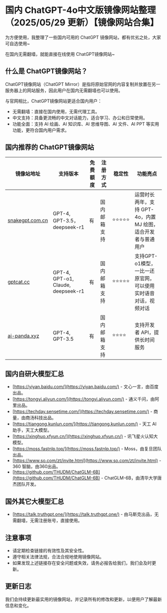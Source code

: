 # 国内 ChatGPT-4o中文版镜像网站整理（2025/05/29 更新）【镜像网站合集】

为方便使用，我整理了一些国内可用的 ChatGPT 镜像网站，都有优劣之处，大家可自选使用~

在国内无需翻墙，就能直接在线使用 ChatGPT镜像网站~

## 什么是 ChatGPT镜像网站？
ChatGPT镜像网站（ChatGPT Mirror）是指将原始官网的内容复制并放置在另一服务器上的网站服务，因此用户在国内无需翻墙也可以使用。

与官网相比，ChatGPT镜像网站更适合国内用户：

*   无需翻墙：直接在国内使用，无需代理工具。
*   中文支持：具备更流畅的中文对话能力，适合学习、办公和日常使用。
*   功能全面：支持 AI 绘画、AI 知识库、AI 思维导图、AI 文件、AI PPT 等实用功能，更符合国内用户需求。

## 国内推荐的 ChatGPT镜像网站

| **镜像站地址**       | **支持版本**         | **免费额度** | **注册方式**         | **稳定性** | **功能亮点**                                  |
|----------------------|---------------------|--------------|---------------------|------------|---------------------------------------------|
| [snakegpt.com.cn](https://snakegpt.com.cn)   | GPT-4, GPT-3.5，deepseek-r1 | 有              | 国内邮箱支持        | ⭐⭐⭐⭐⭐    | 运营时长两年，支持 GPT-4o，内置 MJ 绘图，适合开发者与普通用户 |
| [gptcat.cc](https://gptcat.cc)         | GPT-4, GPT-o1, Claude, deepseek-r1  | 有              | 国内邮箱支持        | ⭐⭐⭐⭐⭐    | 支持GPT-o1模型，一比一还原官网，可以使用实时语音对话，视频对话         |
| [ai-panda.xyz](https://ai-panda.xyz/login?invite_code=34137c47) | GPT-4, GPT-3.5 | 有              | 国内邮箱支持        | ⭐⭐⭐⭐     | 支持开发者 API，提供长时间服务                 |


## 国内自研大模型汇总
*   [https://yiyan.baidu.com/](https://yiyan.baidu.com/) - 文心一言，由百度出品。
*   [https://tongyi.aliyun.com/](https://tongyi.aliyun.com/) - 通义千问，由阿里出品。
*   [https://techday.sensetime.com/](https://techday.sensetime.com/) - 商量，由商汤科技出品。
*   [https://tiangong.kunlun.com/](https://tiangong.kunlun.com/) - 天工 AI 助手，天工大模型。
*   [https://xinghuo.xfyun.cn/](https://xinghuo.xfyun.cn/) - 讯飞星火认知大模型。
*   [https://moss.fastnlp.top/](https://moss.fastnlp.top/) - Moss，由复旦团队出品。
*   [https://www.so.com/zt/invite.html](https://www.so.com/zt/invite.html) - 360 智脑，由360出品。
*   [https://github.com/THUDM/ChatGLM-6B](https://github.com/THUDM/ChatGLM-6B) - ChatGLM-6B，由清华大学唐杰团队开发。

## 国外其它大模型汇总
*   [https://talk.truthgpt.one/](https://talk.truthgpt.one/) - 由马斯克出品，无需翻墙，无需注册账号，直接使用。

## 注意事项
*   请定期检查链接的有效性及其安全性。
*   遵守相关法律法规，合法合规地使用镜像网站。
*   如果发现上述链接存在安全问题或失效，请务必报告给我们，我们会及时更新。

## 更新日志
我们会持续更新最实用的镜像网站，并记录所有的修改和更新，以便用户了解最新信息和变化。

